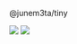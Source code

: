 @junem3ta/tiny

![](https://img.shields.io/npm/v/@junem3ta/tiny.svg)
![](https://img.shields.io/bundlephobia/min/@junem3ta/tiny.svg)

